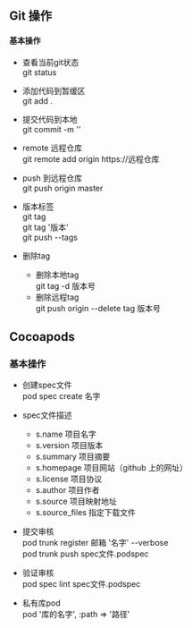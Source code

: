 ##  Git 操作


#### 基本操作

- 查看当前git状态  
git status 

- 添加代码到暂缓区  
git add .

- 提交代码到本地  
git commit -m ''

- remote 远程仓库  
git remote add origin https://远程仓库

- push 到远程仓库  
git push origin master

- 版本标签  
  git tag   
  git tag '版本'  
  git push --tags
- 删除tag
  - 删除本地tag   
    git tag -d 版本号  
  - 删除远程tag  
    git push origin --delete tag 版本号


## Cocoapods

### 基本操作
- 创建spec文件   
 pod spec create 名字

- spec文件描述
  - s.name  项目名字
  - s.version 项目版本
  - s.summary 项目摘要
  - s.homepage 项目网站（github 上的网址）
  - s.license 项目协议
  - s.author 项目作者
  - s.source 项目映射地址
  - s.source_files 指定下载文件

- 提交审核  
  pod trunk register 邮箱 '名字' --verbose  
  pod trunk push spec文件.podspec
  
- 验证审核  
  pod spec lint   spec文件.podspec
- 私有库pod  
  pod '库的名字', :path => '路径'
  
